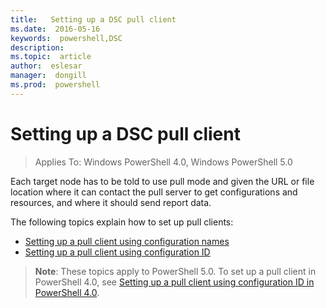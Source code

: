 ```yaml
---
title:   Setting up a DSC pull client
ms.date:  2016-05-16
keywords:  powershell,DSC
description:  
ms.topic:  article
author:  eslesar
manager:  dongill
ms.prod:  powershell
---
```


# Setting up a DSC pull client

> Applies To: Windows PowerShell 4.0, Windows PowerShell 5.0

Each target node has to be told to use pull mode and given the URL or file location where it can contact the pull server to get configurations and resources, and where it should send report data.


The following topics explain how to set up pull clients:

* [Setting up a pull client using configuration names](pullClientConfigNames.md)
* [Setting up a pull client using configuration ID](pullClientConfigID.md)

> **Note**: These topics apply to PowerShell 5.0. To set up a pull client in PowerShell 4.0, see [Setting up a pull client using configuration ID in PowerShell 4.0](pullClientConfigID4.md).

